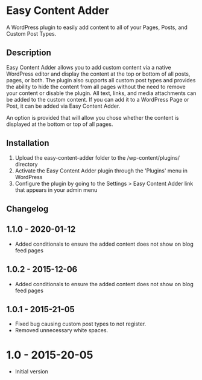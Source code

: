 # Easy Content Adder
A WordPress plugin to easily add content to all of your Pages, Posts, and Custom Post Types.

## Description
Easy Content Adder allows you to add custom content via a native WordPress editor and display the content at the top or bottom of all posts, pages, or both. The plugin also supports all custom post types and provides the ability to hide the content from all pages without the need to remove your content or disable the plugin. All text, links, and media attachments can be added to the custom content. If you can add it to a WordPress Page or Post, it can be added via Easy Content Adder. 

An option is provided that will allow you chose whether the content is displayed at the bottom or top of all pages.

## Installation
1. Upload the easy-content-adder folder to the /wp-content/plugins/ directory
2. Activate the Easy Content Adder plugin through the 'Plugins' menu in WordPress
3. Configure the plugin by going to the Settings > Easy Content Adder link that appears in your admin menu

## Changelog
## 1.1.0 - 2020-01-12
- Added conditionals to ensure the added content does not show on blog feed pages

## 1.0.2 - 2015-12-06
- Added conditionals to ensure the added content does not show on blog feed pages

## 1.0.1 - 2015-21-05
- Fixed bug causing custom post types to not register. 
- Removed unnecessary white spaces.

# 1.0 - 2015-20-05
- Initial version